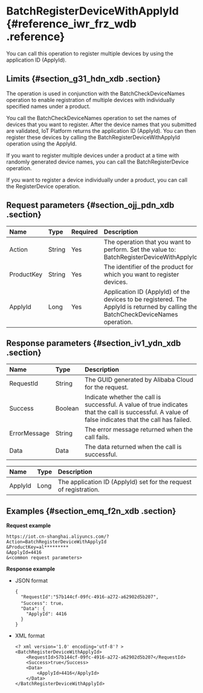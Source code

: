 # BatchRegisterDeviceWithApplyId {#reference_iwr_frz_wdb .reference}

You can call this operation to register multiple devices by using the application ID \(ApplyId\).

## Limits {#section_g31_hdn_xdb .section}

The operation is used in conjunction with the BatchCheckDeviceNames operation to enable registration of multiple devices with individually specified names under a product.

You call the BatchCheckDeviceNames operation to set the names of devices that you want to register. After the device names that you submitted are validated, IoT Platform returns the application ID \(ApplyId\). You can then register these devices by calling the BatchRegisterDeviceWithApplyId operation using the ApplyId.

If you want to register multiple devices under a product at a time with randomly generated device names, you can call the BatchRegisterDevice operation.

If you want to register a device individually under a product, you can call the RegisterDevice operation.

## Request parameters {#section_ojj_pdn_xdb .section}

|Name|Type|Required|Description|
|:---|:---|:-------|:----------|
|Action|String|Yes|The operation that you want to perform. Set the value to: BatchRegisterDeviceWithApplyId.|
|ProductKey|String|Yes|The identifier of the product for which you want to register devices.|
|ApplyId|Long|Yes|Application ID \(ApplyId\) of the devices to be registered. The ApplyId is returned by calling the BatchCheckDeviceNames operation.|

## Response parameters {#section_iv1_ydn_xdb .section}

|Name|Type|Description|
|:---|:---|:----------|
|RequestId|String|The GUID generated by Alibaba Cloud for the request.|
|Success|Boolean|Indicate whether the call is successful. A value of true indicates that the call is successful. A value of false indicates that the call has failed.|
|ErrorMessage|String|The error message returned when the call fails.|
|Data|Data|The data returned when the call is successful.|

|Name|Type|Description|
|:---|:---|:----------|
|ApplyId|Long|The application ID \(ApplyId\) set for the request of registration.|

## Examples {#section_emq_f2n_xdb .section}

**Request example**

```
https://iot.cn-shanghai.aliyuncs.com/?Action=BatchRegisterDeviceWithApplyId
&ProductKey=al*********
&ApplyId=4416
&<common request parameters>
```

**Response example**

-   JSON format

    ```
    {
      "RequestId":"57b144cf-09fc-4916-a272-a62902d5b207",
      "Success": true，
      "Data": {
        "ApplyId": 4416
      }
    }
    
    ```

-   XML format

    ```
    <? xml version='1.0' encoding='utf-8'? >
    <BatchRegisterDeviceWithApplyId>
        <RequestId>57b144cf-09fc-4916-a272-a62902d5b207</RequestId>
        <Success>true</Success>
        <Data>
            <ApplyId>4416</ApplyId>
        </Data>
    </BatchRegisterDeviceWithApplyId>
    ```



